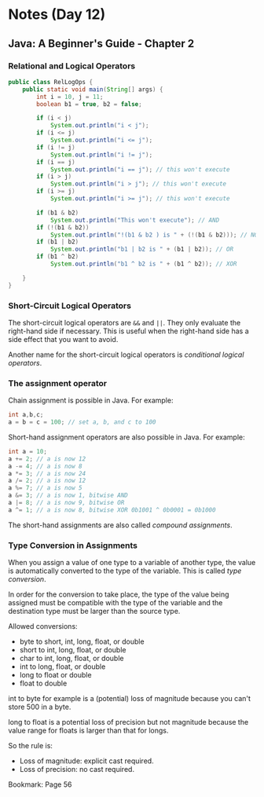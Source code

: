 # Notes (Day 12)

## Java: A Beginner's Guide - Chapter 2

### Relational and Logical Operators
```java
public class RelLogOps {
    public static void main(String[] args) {
        int i = 10, j = 11;
        boolean b1 = true, b2 = false;

        if (i < j)
            System.out.println("i < j");
        if (i <= j)
            System.out.println("i <= j");
        if (i != j)
            System.out.println("i != j");
        if (i == j)
            System.out.println("i == j"); // this won't execute
        if (i > j)
            System.out.println("i > j"); // this won't execute
        if (i >= j)
            System.out.println("i >= j"); // this won't execute

        if (b1 & b2)
            System.out.println("This won't execute"); // AND
        if (!(b1 & b2))
            System.out.println("!(b1 & b2 ) is " + (!(b1 & b2))); // NOT AND
        if (b1 | b2)
            System.out.println("b1 | b2 is " + (b1 | b2)); // OR
        if (b1 ^ b2)
            System.out.println("b1 ^ b2 is " + (b1 ^ b2)); // XOR

    }
}
```

### Short-Circuit Logical Operators

The short-circuit logical operators are `&&` and `||`. They only evaluate the right-hand side if necessary. This is useful when the right-hand side has a side effect that you want to avoid.

Another name for the short-circuit logical operators is *conditional logical operators*.

### The assignment operator
Chain assignment is possible in Java. For example:
```java
int a,b,c;
a = b = c = 100; // set a, b, and c to 100
```


Short-hand assignment operators are also possible in Java. For example:
```java
int a = 10;
a += 2; // a is now 12
a -= 4; // a is now 8
a *= 3; // a is now 24
a /= 2; // a is now 12
a %= 7; // a is now 5
a &= 3; // a is now 1, bitwise AND
a |= 8; // a is now 9, bitwise OR
a ^= 1; // a is now 8, bitwise XOR 0b1001 ^ 0b0001 = 0b1000
```

The short-hand assignments are also called *compound assignments*.

### Type Conversion in Assignments

When you assign a value of one type to a variable of another type, the value is automatically converted to the type of the variable. This is called *type conversion*.

In order for the conversion to take place, the type of the value being assigned must be compatible with the type of the variable and the destination type must be larger than the source type.

Allowed conversions:
- byte to short, int, long, float, or double
- short to int, long, float, or double
- char to int, long, float, or double
- int to long, float, or double
- long to float or double
- float to double

int to byte for example is a (potential) loss of magnitude because you can't store 500 in a byte.

long to float is a potential loss of precision but not magnitude because the value range for floats is larger than that for longs.

So the rule is:
- Loss of magnitude: explicit cast required.
- Loss of precision: no cast required.


Bookmark: Page 56
